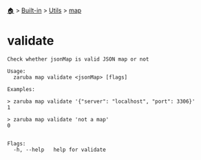 <!--startTocHeader-->
[🏠](../../../README.md) > [Built-in](../../README.md) > [Utils](../README.md) > [map](README.md)
# validate
<!--endTocHeader-->

```
Check whether jsonMap is valid JSON map or not

Usage:
  zaruba map validate <jsonMap> [flags]

Examples:

> zaruba map validate '{"server": "localhost", "port": 3306}'
1

> zaruba map validate 'not a map'
0


Flags:
  -h, --help   help for validate

```

<!--startTocSubtopic-->

<!--endTocSubtopic-->